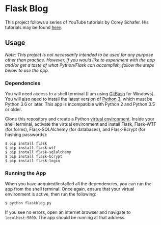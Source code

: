 # Flask Blog

This project follows a series of YouTube tutorials by Corey Schafer. His tutorials may be found [here](https://www.youtube.com/playlist?list=PL-osiE80TeTs4UjLw5MM6OjgkjFeUxCYH).

## Usage

_Note: This project is not necessarily intended to be used for any purpose other than practice. However, if you would like to experiment with the app and/or get a taste of what Python/Flask can accomplish, follow the steps below to use the app._

### Dependencies

You will need access to a shell terminal (I am using [GitBash](https://git-scm.com/downloads) for Windows). You will also need to install the latest version of [Python 3](https://www.python.org/downloads/), which must be Python 3.6 or later. This app is incompatible with Python 2 and Python 3.5 or older.

Clone this repository and create a Python [virtual environment](https://docs.python.org/3/library/venv.html). Inside your shell terminal, activate the virtual environment and install Flask, Flask-WTF (for forms), Flask-SQLAlchemy (for databases), and Flask-Bcrypt (for hashing passwords):

```
$ pip install flask
$ pip install flask-wtf
$ pip install flask-sqlalchemy
$ pip install flask-bcrypt
$ pip install flask-login
```

### Running the App

When you have acquired/installed all the dependencies, you can run the app from the shell terminal. Once again, ensure that your virtual environment is active, then run the following:

`$ python flaskblog.py`

If you see no errors, open an internet browser and navigate to `localhost:5000`. The app should be running at that address.
